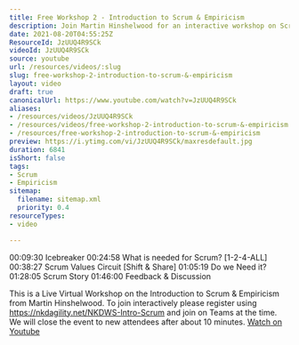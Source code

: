 ```yaml
---
title: Free Workshop 2 - Introduction to Scrum & Empiricism
description: Join Martin Hinshelwood for an interactive workshop on Scrum & Empiricism. Discover Scrum essentials, values, and engage in discussions. Register now!
date: 2021-08-20T04:55:25Z
ResourceId: JzUUQ4R9SCk
videoId: JzUUQ4R9SCk
source: youtube
url: /resources/videos/:slug
slug: free-workshop-2-introduction-to-scrum-&-empiricism
layout: video
draft: true
canonicalUrl: https://www.youtube.com/watch?v=JzUUQ4R9SCk
aliases:
- /resources/videos/JzUUQ4R9SCk
- /resources/videos/free-workshop-2-introduction-to-scrum-&-empiricism
- /resources/free-workshop-2-introduction-to-scrum-&-empiricism
preview: https://i.ytimg.com/vi/JzUUQ4R9SCk/maxresdefault.jpg
duration: 6841
isShort: false
tags:
- Scrum
- Empiricism
sitemap:
  filename: sitemap.xml
  priority: 0.4
resourceTypes:
- video

---
```

 00:09:30 Icebreaker
00:24:58 What is needed for Scrum? [1-2-4-ALL]
00:38:27 Scrum Values Circuit [Shift & Share]
01:05:19 Do we Need it?
01:28:05 Scrum Story
01:46:00 Feedback & Discussion

This is a Live Virtual Workshop on the Introduction to Scrum & Empiricism from Martin Hinshelwood. To join interactively please register using https://nkdagility.net/NKDWS-Intro-Scrum and join on Teams at the time. We will close the event to new attendees after about 10 minutes. 
 [Watch on Youtube](https://www.youtube.com/watch?v=JzUUQ4R9SCk)
